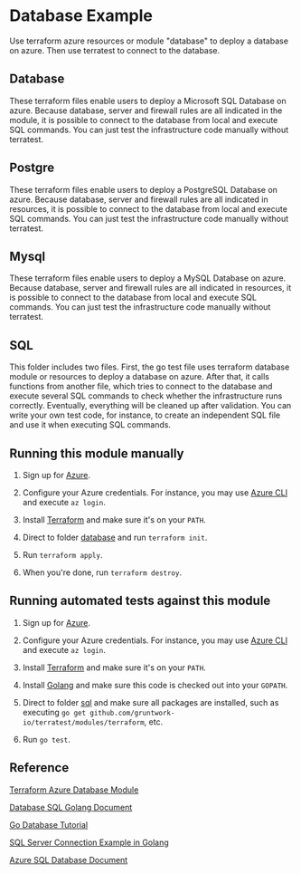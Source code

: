 # Database Example

Use terraform azure resources or module "database" to deploy a database on azure. Then use terratest to connect to the database.

## Database

These terraform files enable users to deploy a Microsoft SQL Database on azure. Because database, server and firewall rules are all indicated in the module, it is possible to connect to the database from local and execute SQL commands. You can just test the infrastructure code manually without terratest.

## Postgre

These terraform files enable users to deploy a PostgreSQL Database on azure. Because database, server and firewall rules are all indicated in resources, it is possible to connect to the database from local and execute SQL commands. You can just test the infrastructure code manually without terratest.

## Mysql

These terraform files enable users to deploy a MySQL Database on azure. Because database, server and firewall rules are all indicated in resources, it is possible to connect to the database from local and execute SQL commands. You can just test the infrastructure code manually without terratest.

## SQL

This folder includes two files. First, the go test file uses terraform database module or resources to deploy a database on azure. After that, it calls functions from another file, which tries to connect to the database and execute several SQL commands to check whether the infrastructure runs correctly. Eventually, everything will be cleaned up after validation. You can write your own test code, for instance, to create an independent SQL file and use it when executing SQL commands.

## Running this module manually

1. Sign up for [Azure](https://portal.azure.com/).

1. Configure your Azure credentials. For instance, you may use [Azure CLI](https://docs.microsoft.com/en-us/cli/azure/install-azure-cli) and execute `az login`.

1. Install [Terraform](https://www.terraform.io/) and make sure it's on your `PATH`.

1. Direct to folder [database](/database/database) and run `terraform init`.

1. Run `terraform apply`.

1. When you're done, run `terraform destroy`.

## Running automated tests against this module

1. Sign up for [Azure](https://portal.azure.com/).

1. Configure your Azure credentials. For instance, you may use [Azure CLI](https://docs.microsoft.com/en-us/cli/azure/install-azure-cli) and execute `az login`.

1. Install [Terraform](https://www.terraform.io/) and make sure it's on your `PATH`.

1. Install [Golang](https://golang.org/) and make sure this code is checked out into your `GOPATH`.

1. Direct to folder [sql](/database/sql) and make sure all packages are installed, such as executing `go get github.com/gruntwork-io/terratest/modules/terraform`, etc.

1. Run `go test`.

## Reference

[Terraform Azure Database Module](https://registry.terraform.io/modules/Azure/database/azurerm/)

[Database SQL Golang Document](https://golang.org/pkg/database/sql/)

[Go Database Tutorial](http://go-database-sql.org/)

[SQL Server Connection Example in Golang](https://mathaywardhill.com/2017/04/27/get-started-with-golang-and-sql-server-in-visual-studio-code/)

[Azure SQL Database Document](https://docs.microsoft.com/en-us/azure/sql-database/)